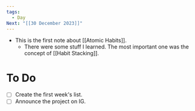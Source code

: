 ```yaml
---
tags:
  - Day
Next: "[[30 December 2023]]"
---
```

- This is the first note about [[Atomic Habits]].
	- There were some stuff I learned. The most important one was the concept of [[Habit Stacking]].

# To Do

- [ ] Create the first week's list.
- [ ] Announce the project on IG.